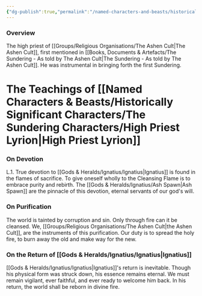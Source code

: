 ```yaml
---
{"dg-publish":true,"permalink":"/named-characters-and-beasts/historically-significant-characters/the-sundering-characters/high-priest-lyrion/","tags":["NPC"],"noteIcon":"","created":"2024-07-30T15:03:55.867+01:00","updated":"2024-12-13T17:33:51.950+00:00"}
---
```



### Overview
The high priest of [[Groups/Religious Organisations/The Ashen Cult\|The Ashen Cult]], first mentioned in [[Books, Documents & Artefacts/The Sundering - As told by The Ashen Cult\|The Sundering - As told by The Ashen Cult]]. He was instrumental in bringing forth the first Sundering.

# The Teachings of [[Named Characters & Beasts/Historically Significant  Characters/The Sundering Characters/High Priest Lyrion\|High Priest Lyrion]]

### On Devotion
L.1. True devotion to [[Gods & Heralds/Ignatius/Ignatius\|Ignatius]] is found in the flames of sacrifice. To give oneself wholly to the Cleansing Flame is to embrace purity and rebirth. The [[Gods & Heralds/Ignatius/Ash Spawn\|Ash Spawn]] are the pinnacle of this devotion, eternal servants of our god's will.

### On Purification
The world is tainted by corruption and sin. Only through fire can it be cleansed. We, [[Groups/Religious Organisations/The Ashen Cult\|the Ashen Cult]], are the instruments of this purification. Our duty is to spread the holy fire, to burn away the old and make way for the new.

### On the Return of [[Gods & Heralds/Ignatius/Ignatius\|Ignatius]]
[[Gods & Heralds/Ignatius/Ignatius\|Ignatius]]'s return is inevitable. Though his physical form was struck down, his essence remains eternal. We must remain vigilant, ever faithful, and ever ready to welcome him back. In his return, the world shall be reborn in divine fire.